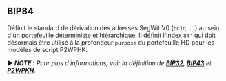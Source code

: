 ## BIP84

Définit le standard de dérivation des adresses SegWit V0 (`bc1q...`) au sein d'un portefeuille déterministe et hiérarchique. Il définit l'index `84'` qui doit désormais être utilisé à la profondeur `purpose` du portefeuille HD pour les modèles de script P2WPHK.

► ***NOTE :** Pour plus d'informations, voir la définition de [**BIP32**](/dictionnaire/B.md#bip32), [**BIP43**](/dictionnaire/B.md#bip43) et [**P2WPKH**](/dictionnaire/P.md#p2wpkh).*

